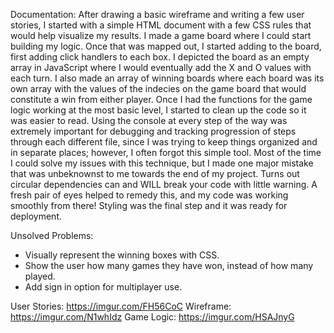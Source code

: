 Documentation:
 After drawing a basic wireframe and writing a few user stories, I started with a simple HTML document with a few CSS rules that would help visualize my results. I made a game board where I could start building my logic. Once that was mapped out, I started adding to the board, first adding click handlers to each box. I depicted the board as an empty array in JavaScript where I would eventually add the X and O values with each turn. I also made an array of winning boards where each board was its own array with the values of the indecies on the game board that would constitute a win from either player. Once I had the functions for the game logic working at the most basic level, I started to clean up the code so it was easier to read. Using the console at every step of the way was extremely important for debugging and tracking progression of steps through each different file, since I was trying to keep things organized and in separate places; however, I often forgot this simple tool. Most of the time I could solve my issues with this technique, but I made one major mistake that was unbeknownst to me towards the end of my project. Turns out circular dependencies can and WILL break your code with little warning. A fresh pair of eyes helped to remedy this, and my code was working smoothly from there! Styling was the final step and it was ready for deployment.

Unsolved Problems:
- Visually represent the winning boxes with CSS.
- Show the user how many games they have won, instead of how many played.
- Add sign in option for multiplayer use.

User Stories: https://imgur.com/FH56CoC
Wireframe: https://imgur.com/N1whIdz
Game Logic: https://imgur.com/HSAJnyG
